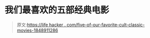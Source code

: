 # 我们最喜欢的五部经典电影

> 原文:[https://life hacker . com/five-of-our-favorite-cult-classic-movies-1848911286](https://lifehacker.com/five-of-our-favorite-cult-classic-movies-1848911286)
